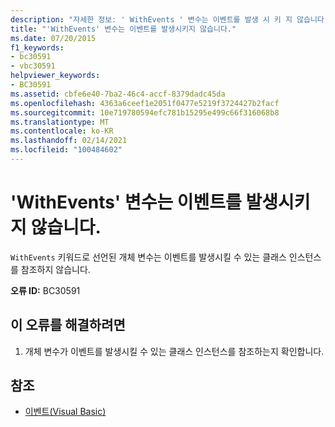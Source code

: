 ```yaml
---
description: "자세한 정보: ' WithEvents ' 변수는 이벤트를 발생 시 키 지 않습니다."
title: "'WithEvents' 변수는 이벤트를 발생시키지 않습니다."
ms.date: 07/20/2015
f1_keywords:
- bc30591
- vbc30591
helpviewer_keywords:
- BC30591
ms.assetid: cbfe6e40-7ba2-46c4-accf-8379dadc45da
ms.openlocfilehash: 4363a6ceef1e2051f0477e5219f3724427b2facf
ms.sourcegitcommit: 10e719780594efc781b15295e499c66f316068b8
ms.translationtype: MT
ms.contentlocale: ko-KR
ms.lasthandoff: 02/14/2021
ms.locfileid: "100484602"
---
```

# <a name="withevents-variable-does-not-raise-any-events"></a>'WithEvents' 변수는 이벤트를 발생시키지 않습니다.

`WithEvents` 키워드로 선언된 개체 변수는 이벤트를 발생시킬 수 있는 클래스 인스턴스를 참조하지 않습니다.  
  
 **오류 ID:** BC30591  
  
## <a name="to-correct-this-error"></a>이 오류를 해결하려면  
  
1. 개체 변수가 이벤트를 발생시킬 수 있는 클래스 인스턴스를 참조하는지 확인합니다.  
  
## <a name="see-also"></a>참조

- [이벤트(Visual Basic)](../programming-guide/language-features/events/index.md)
